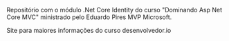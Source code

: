 Repositório com o módulo .Net Core Identity do curso "Dominando Asp Net Core MVC" ministrado pelo Eduardo Pires MVP Microsoft.

Site para maiores informações do curso
desenvolvedor.io

